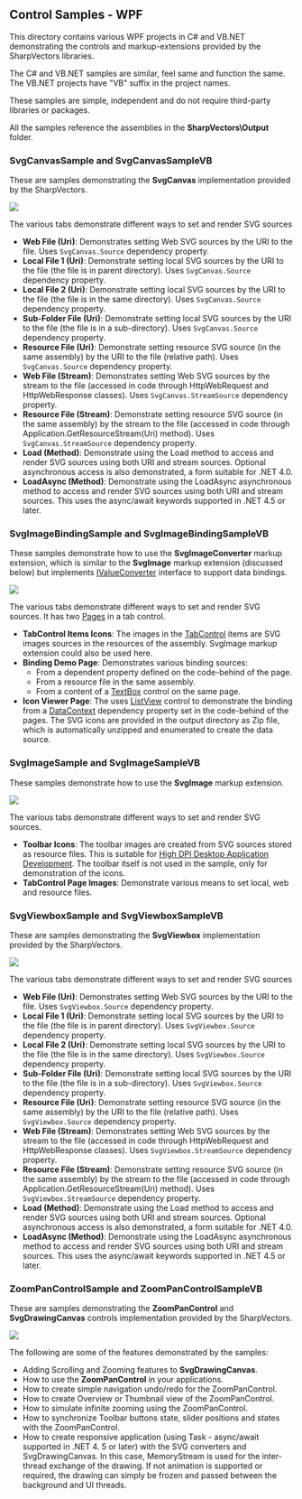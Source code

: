 ## Control Samples - WPF
This directory contains various WPF projects in C# and VB.NET demonstrating the controls and markup-extensions provided by the SharpVectors libraries.

The C# and VB.NET samples are similar, feel same and function the same. The VB.NET projects have "VB" suffix in the project names.

These samples are simple, independent and do not require third-party libraries or packages.

All the samples reference the assemblies in the **SharpVectors\Output** folder.


### SvgCanvasSample and SvgCanvasSampleVB

These are samples demonstrating the **SvgCanvas** implementation provided by the SharpVectors.

![](../../Images/SvgCanvasSample.png)

The various tabs demonstrate different ways to set and render SVG sources

* **Web File (Uri)**: Demonstrates setting Web SVG sources by the URI to the file. 
  Uses ```SvgCanvas.Source``` dependency property.
* **Local File 1 (Uri)**: Demonstrate setting local SVG sources by the URI to the file (the file is in parent directory). 
  Uses ```SvgCanvas.Source``` dependency property.
* **Local File 2 (Uri)**: Demonstrate setting local SVG sources by the URI to the file (the file is in the same directory). 
  Uses ```SvgCanvas.Source``` dependency property.
* **Sub-Folder File (Uri)**: Demonstrate setting local SVG sources by the URI to the file (the file is in a sub-directory). 
  Uses ```SvgCanvas.Source``` dependency property.
* **Resource File (Uri)**: Demonstrate setting resource SVG source (in the same assembly) by the URI to the file (relative path). 
  Uses ```SvgCanvas.Source``` dependency property.
* **Web File (Stream)**: Demonstrates setting Web SVG sources by the stream to the file (accessed in code through HttpWebRequest and HttpWebResponse classes).
   Uses ```SvgCanvas.StreamSource``` dependency property.
* **Resource File (Stream)**: Demonstrate setting resource SVG source (in the same assembly) by the stream to the file (accessed in code through Application.GetResourceStream(Uri) method).
   Uses ```SvgCanvas.StreamSource``` dependency property.
* **Load (Method)**: Demonstrate using the Load method to access and render SVG sources using both URI and stream sources. Optional asynchronous access is also demonstrated, a form suitable for .NET 4.0.
* **LoadAsync (Method)**: Demonstrate using the LoadAsync asynchronous method to access and render SVG sources using both URI and stream sources. This uses the async/await keywords supported in .NET 4.5 or later.


### SvgImageBindingSample and SvgImageBindingSampleVB

These samples demonstrate how to use the **SvgImageConverter** markup extension, which is similar to the **SvgImage** markup extension (discussed below) but implements [IValueConverter](https://docs.microsoft.com/en-us/dotnet/api/system.windows.data.ivalueconverter) interface to support data bindings.

![](../../Images/SvgImageBindingSample.png)

The various tabs demonstrate different ways to set and render SVG sources. It has two [Pages](https://docs.microsoft.com/en-us/dotnet/api/system.windows.controls.page) in a tab control.

* **TabControl Items Icons**: The images in the [TabControl](https://docs.microsoft.com/en-us/dotnet/api/system.windows.controls.tabcontrol) items are SVG images sources in the resources of the assembly. SvgImage markup extension could also be used here.
* **Binding Demo Page**: Demonstrates various binding sources:
  * From a dependent property defined on the code-behind of the page.
  * From a resource file in the same assembly.
  * From a content of a [TextBox](https://docs.microsoft.com/en-us/dotnet/api/system.windows.controls.textbox) control on the same page.
* **Icon Viewer Page**: The uses [ListView](https://docs.microsoft.com/en-us/dotnet/api/system.windows.controls.listview) control to demonstrate the binding from a [DataContext](https://docs.microsoft.com/en-us/dotnet/api/system.windows.frameworkelement.datacontext) dependency property set in the code-behind of the pages.
  The SVG icons are provided in the output directory as Zip file, which is automatically unzipped and enumerated to create the data source.


### SvgImageSample and SvgImageSampleVB

These samples demonstrate how to use the **SvgImage** markup extension.

![](../../Images/SvgImageSample.png)

The various tabs demonstrate different ways to set and render SVG sources.

* **Toolbar Icons**: The toolbar images are created from SVG sources stored as resource files. This is suitable  for [High DPI Desktop Application Development](https://docs.microsoft.com/en-us/windows/desktop/hidpi/high-dpi-desktop-application-development-on-windows). The toolbar itself is not used in the sample, only for demonstration of the icons.
* **TabControl Page Images**: Demonstrate various means to set local, web and resource files.


### SvgViewboxSample and SvgViewboxSampleVB

These are samples demonstrating the **SvgViewbox** implementation provided by the SharpVectors.

![](../../Images/SvgViewboxSample.png)

The various tabs demonstrate different ways to set and render SVG sources

- **Web File (Uri)**: Demonstrates setting Web SVG sources by the URI to the file. 
  Uses ```SvgViewbox.Source``` dependency property.
- **Local File 1 (Uri)**: Demonstrate setting local SVG sources by the URI to the file (the file is in parent directory). 
  Uses ```SvgViewbox.Source``` dependency property.
- **Local File 2 (Uri)**: Demonstrate setting local SVG sources by the URI to the file (the file is in the same directory). 
  Uses ```SvgViewbox.Source``` dependency property.
- **Sub-Folder File (Uri)**: Demonstrate setting local SVG sources by the URI to the file (the file is in a sub-directory). 
  Uses ```SvgViewbox.Source``` dependency property.
- **Resource File (Uri)**: Demonstrate setting resource SVG source (in the same assembly) by the URI to the file (relative path). 
  Uses ```SvgViewbox.Source``` dependency property.
- **Web File (Stream)**: Demonstrates setting Web SVG sources by the stream to the file (accessed in code through HttpWebRequest and HttpWebResponse classes).
   Uses ```SvgViewbox.StreamSource``` dependency property.
- **Resource File (Stream)**: Demonstrate setting resource SVG source (in the same assembly) by the stream to the file (accessed in code through Application.GetResourceStream(Uri) method).
   Uses ```SvgViewbox.StreamSource``` dependency property.
- **Load (Method)**: Demonstrate using the Load method to access and render SVG sources using both URI and stream sources. Optional asynchronous access is also demonstrated, a form suitable for .NET 4.0.
- **LoadAsync (Method)**: Demonstrate using the LoadAsync asynchronous method to access and render SVG sources using both URI and stream sources. This uses the async/await keywords supported in .NET 4.5 or later.

### ZoomPanControlSample and ZoomPanControlSampleVB

These are samples demonstrating the **ZoomPanControl** and **SvgDrawingCanvas** controls implementation provided by the SharpVectors.

![](../../Images/ZoomPanControlSample.png)

The following are some of the features demonstrated by the samples:

- Adding Scrolling and Zooming features to **SvgDrawingCanvas**.
- How to use the **ZoomPanControl** in your applications. 
- How to create simple navigation undo/redo for the ZoomPanControl.
- How to create Overview or Thumbnail view of the ZoomPanControl.
- How to simulate infinite zooming using the ZoomPanControl.
- How to synchronize Toolbar buttons state, slider positions and states with the ZoomPanControl.
- How to create responsive application (using Task - async/await supported in .NET 4. 5 or later) with the SVG converters and SvgDrawingCanvas. In this case, MemoryStream is used for the inter-thread exchange of the drawing. If not animation is supported or required, the drawing can simply be frozen and passed between the background and UI threads.